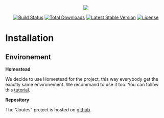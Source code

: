<p align="center"><img src="https://laravel.com/assets/img/components/logo-laravel.svg"></p>

<p align="center">
<a href="https://travis-ci.org/laravel/framework"><img src="https://travis-ci.org/laravel/framework.svg" alt="Build Status"></a>
<a href="https://packagist.org/packages/laravel/framework"><img src="https://poser.pugx.org/laravel/framework/d/total.svg" alt="Total Downloads"></a>
<a href="https://packagist.org/packages/laravel/framework"><img src="https://poser.pugx.org/laravel/framework/v/stable.svg" alt="Latest Stable Version"></a>
<a href="https://packagist.org/packages/laravel/framework"><img src="https://poser.pugx.org/laravel/framework/license.svg" alt="License"></a>
</p>

# Installation

## Environement

**Homestead**

We decide to use Homestead for the project, this way everybody get the exactly same environement.
We recommand to use it too. You can follow this [tutorial][tutoHomesteadLink].

**Repository**

The "Joutes" project is hosted on [github][GitLink].

[tutoHomesteadLink]: https://laravel.com/docs/5.3/homestead
[GitLink]: https://github.com/CPNV-ES/Joutes

